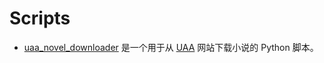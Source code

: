 # Scripts

* [uaa_novel_downloader](./uaa_novel_downloader/README.md) 是一个用于从 [UAA](https://uaadizhi.com/) 网站下载小说的 Python 脚本。
